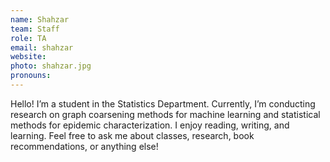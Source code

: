 ```yaml
---
name: Shahzar
team: Staff
role: TA
email: shahzar
website: 
photo: shahzar.jpg
pronouns:
---
```


Hello! I’m a student in the Statistics Department. Currently, I’m conducting research on graph coarsening methods for machine learning and statistical methods for epidemic characterization. I enjoy reading, writing, and learning. Feel free to ask me about classes, research, book recommendations, or anything else!